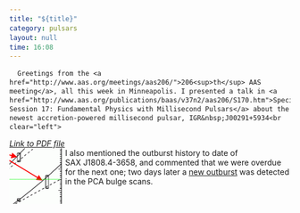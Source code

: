 ```yaml
---
title: "${title}"
category: pulsars
layout: null
time: 16:08
---
```

<!-- converted from blosxom format post by dkg 22.1.2022 -->
<!-- created by convert.pl on Tue Jan 31 00:25:46 EST 2012 -->
<!-- converted from ../2005/05/aas-206-minneapolis-mn.html -->
<!-- Post timestamp Wednesday, June 01, 2005 12:08 AM -->
<!-- touch -t 200506010008 -->
<!-- Labels: 2005, meetings -->
      Greetings from the <a href="http://www.aas.org/meetings/aas206/">206<sup>th</sup> AAS meeting</a>, all this week in Minneapolis. I presented a talk in <a href="http://www.aas.org/publications/baas/v37n2/aas206/S170.htm">Special Session 17: Fundamental Physics with Millisecond Pulsars</a> about the newest accretion-powered millisecond pulsar, IGR&nbsp;J00291+5934<br clear="left">
<a href="/~dgallow/docs/Galloway_17_06.pdf"><em>Link to PDF file</em></a><br>
<img src="images/prediction.gif" align="left">I also mentioned the outburst history to date of SAX&nbsp;J1808.4-3658, and commented that we were overdue for the next one; two days later a <a href="http://www.astronomerstelegram.org/?read=505">new outburst</a> was detected in the PCA bulge scans.
